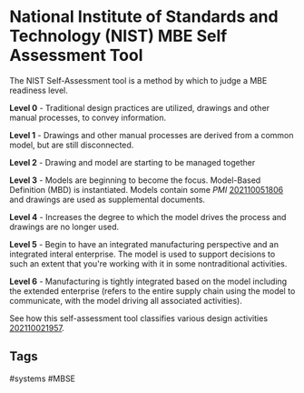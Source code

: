 # National Institute of Standards and Technology (NIST) MBE Self Assessment Tool 

The NIST Self-Assessment tool is a method by which to judge a MBE readiness level.

**Level 0** - Traditional design practices are utilized, drawings and other manual processes, to convey information.

**Level 1** - Drawings and other manual processes are derived from a common model, but are still disconnected.

**Level 2** - Drawing and model are starting to be managed together

**Level 3** - Models are beginning to become the focus. Model-Based Definition (MBD) is instantiated. Models contain some *PMI* [202110051806](../202110051806) and drawings are used as supplemental documents.

**Level 4** - Increases the degree to which the model drives the process and drawings are no longer used.

**Level 5** - Begin to have an integrated manufacturing perspective and an integrated interal enterprise. The model is used to support decisions to such an extent that you're working with it in some nontraditional activities.

**Level 6** - Manufacturing is tightly integrated based on the model including the extended enterprise (refers to the entire supply chain using the model to communicate, with the model driving all associated activities).

See how this self-assessment tool classifies various design activities [202110021957](../202110021957). 
## Tags
#systems #MBSE
